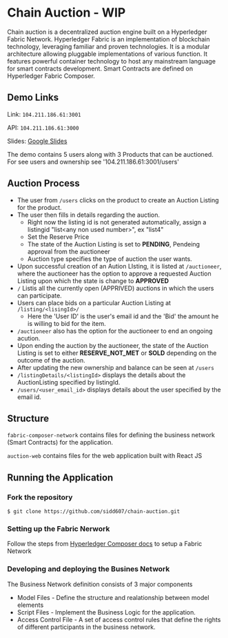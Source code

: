 # Chain Auction - WIP
Chain auction is a decentralized auction engine built on a Hyperledger Fabric Network.
Hyperledger Fabric is an implementation of blockchain technology, leveraging familiar and proven technologies. It is a modular architecture allowing pluggable implementations of various function. It features powerful container technology to host any mainstream language for smart contracts development. Smart Contracts are defined on Hyperledger Fabric Composer.

## Demo Links
Link: `104.211.186.61:3001`

API:  `104.211.186.61:3000`

Slides: [Google Slides](https://goo.gl/rr9oTE)

The demo contains 5 users along with 3 Products that can be auctioned. For see users and ownership see '104.211.186.61:3001/users'

## Auction Process
- The user from `/users` clicks on the product to create an Auction Listing for the product.
- The user then fills in details regarding the auction.
    - Right now the listing id is not generated automatically, assign a listingid "list\<any non used number\>", ex "list4"
    - Set the Reserve Price
    - The state of the Auction Listing is set to  **PENDING**, Pendeing approval from the auctioneer
    - Auction type specifies the type of auction the user wants.
- Upon successful creation of an Aution LIsting, it is listed at `/auctioneer`, where the auctioneer has the option to approve a requested Auction Listing upon which the state is change to **APPROVED**
- `/` Listis all the currently open (APPRIVED) auctions in which the users can participate.
- Users can place bids on a particular Auction Listing at `/listing/<lisingId>/`
    - Here the 'User ID' is the user's email id and the 'Bid' the amount he is willing to bid for the item.
- `/auctioneer` also has the option for the auctioneer to end an ongoing acution. 
- Upon ending the auction by the auctioneer, the state of the Auction Listing is set to either **RESERVE_NOT_MET** or **SOLD** depending on the outcome of the auction.
- After updating the new ownership and balance can be seen at `/users`
- `/listingDetails/<listingId>` displays the details about the AuctionListing specified by listingId.
- `/users/<user_email_id>` displays details about the user specified by the email id.

## Structure 
`fabric-composer-network` contains files for defining the business network (Smart Contracts) for the application.

`auction-web` contains files for the web application built with React JS

## Running the Application
### Fork the repository
`$ git clone https://github.com/sidd607/chain-auction.git` 
### Setting up the Fabric Nerwork
Follow the steps from [Hyperledger Composer docs](https://hyperledger.github.io/composer/installing/development-tools.html) to setup a Fabric Network
### Developing and deploying the Busines Network
The Business Network definition consists of 3 major components
- Model Files - Define the structure and realationship between model elements
- Script Files - Implement the Business Logic for the application.
- Access Control File - A set of access control rules that define the rights of different participants in the business network.

